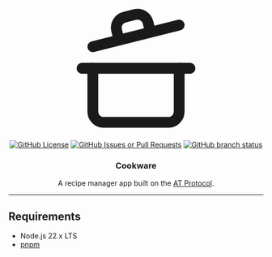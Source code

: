 <center><svg xmlns="http://www.w3.org/2000/svg" width="256" height="256" viewBox="0 0 24 24" fill="none" stroke="currentColor" stroke-width="2" stroke-linecap="round" stroke-linejoin="round" class="lucide lucide-cooking-pot"><path d="M2 12h20"/><path d="M20 12v8a2 2 0 0 1-2 2H6a2 2 0 0 1-2-2v-8"/><path d="m4 8 16-4"/><path d="m8.86 6.78-.45-1.81a2 2 0 0 1 1.45-2.43l1.94-.48a2 2 0 0 1 2.43 1.46l.45 1.8"/></svg></center>
<p align="center">
<a href="https://github.com/hbjydev/cookware/blob/main/LICENSE"><img alt="GitHub License" src="https://img.shields.io/github/license/hbjydev/cookware?style=flat-square"></a>
<a href="https://github.com/hbjydev/cookware/issues"><img alt="GitHub Issues or Pull Requests" src="https://img.shields.io/github/issues/hbjydev/cookware?style=flat-square"></a>
<a href="https://github.com/hbjydev/cookware/actions"><img alt="GitHub branch status" src="https://img.shields.io/github/checks-status/hbjydev/cookware/main?style=flat-square"></a>
</p>
<h3 align="center">Cookware</h3>
<p align="center">A recipe manager app built on the <a href="https://atproto.com">AT Protocol</a>.</p>
<p align="center">
</p>

---

## Requirements

- Node.js 22.x LTS
- [pnpm](https://pnpm.io)
